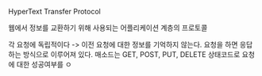HyperText Transfer Protocol

웹에서 정보를 교환하기 위해 사용되는 어플리케이션 계층의 프로토콜

각 요청에 독립적이다 -> 이전 요청에 대한 정보를 기억하지 않는다.
요청을 하면 응답하는 방식으로 이루어져 있다.
매소드는 GET, POST, PUT, DELETE
상태코드로 요청에 대한 성공여부를 ㅇ